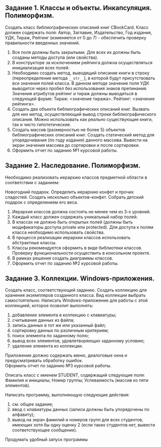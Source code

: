 ## Задание 1. Классы и объекты. Инкапсуляция. Полиморфизм.
Создать класс библиографических описаний книг CBookCard. Класс должен содержать поля: Автор, Заглавие, Издательство, 
Год издания, УДК, Тираж, Рейтинг (изменяется от 0 до 7) - обеспечить проверку правильности введенных значений.

1. Все поля должны быть закрытыми. Для всех их должны быть созданы методы доступа (или свойства). 
2. В конструкторе за исключением рейтинга должна осуществляться инициализация всех полей. 
3. Необходимо создать метод, выводящий описание книги в строку (переопределение метода `__str__`), в которой будут 
присутствовать все значения полей класса. В данном методе значение поля УДК выводится через пробел без использования 
знаков препинания. Значения атрибутов рейтинг и тираж должны выводиться в следующей форме: Тираж: <значение тиража>. 
Рейтинг: <значение рейтинга>.
4. Создать два объекта библиографических описаний книг. Вызвать для них метод, осуществляющий вывод строки 
библиографического описания. Можно использовать как реально существующие книги, так и чисто гипотетические.
5. Создать массив (размерностью не более 5) объектов библиографических описаний книг. Создать статический метод для 
упорядочивания (по году издания) данного массива. Вывести на экран значения массива до сортировки и после сортировки.
6. Оформить отчет по заданию №1 курсовой работы.

## Задание 2. Наследование. Полиморфизм.
Необходимо реализовать иерархию классов предметной области в соответствии с заданием:

Новогодний подарок. Определить иерархию конфет и прочих сладостей. Создать несколько объектов-конфет. Собрать детский 
подарок с определением его веса.

1. Иерархия классов должна состоять не менее чем из 3-х уровней. 
2. Каждый класс должен содержать уникальный набор полей. 
3. В классах не должно быть открытых полей (должны быть модификаторы доступа private или protected). Для доступа к 
полям класса необходимо использовать свойства.
4. В процессе реализации иерархии классов использовать абстрактные классы.
5. Классы рекомендуется оформить в виде библиотеки классов. Проверку функциональности осуществить в консольном проекте.
6. В рамках решения создать диаграммы классов.
7. Оформить отчет по заданию №2 курсовой работы.

## Задание 3. Коллекции. Windows-приложения.
Создать класс, соответствующий заданию. Создать коллекцию для хранения экземпляров созданного класса. Вид коллекции 
выбрать самостоятельно. Написать Windows-приложение для работы с этой коллекцией, которое позволит выполнять:

1. добавление элемента в коллекцию с клавиатуры;
2. считывание данных из файла;
3. запись данных в тот же или указанный файл;
4. сортировку данных по различным критериям;
5. поиск элемента по заданному полю;
6. вывод всех элементов, удовлетворяющих заданному условию;
7. удаление элемента из коллекции.

Приложение должно содержать меню, диалоговые окна и предусматривать обработку ошибок.  
Оформить отчет по заданию №3 курсовой работы.

Описать класс с именем STUDENT, содержащий следующие поля: Фамилия и инициалы; Номер группы; Успеваемость (массив из 
пяти элементов).

Написать программу, выполняющую следующие действия:
1. см. общее задание;
2. ввод с клавиатуры данных (записи должны быть упорядочены по алфавиту);
3. вывод на экран фамилий и номеров групп для всех студентов, имеющих хотя бы одну оценку 2 (если таких студентов нет, 
вывести соответствующее сообщение).

Продумать удобный запуск программы
